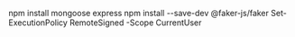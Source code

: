 npm install mongoose express
npm install --save-dev @faker-js/faker
Set-ExecutionPolicy RemoteSigned -Scope CurrentUser